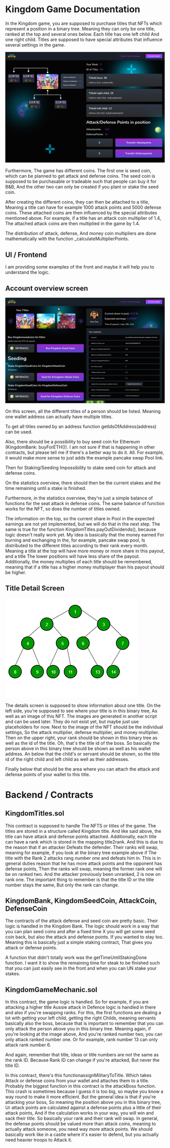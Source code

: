 # Kingdom Game Documentation

In the Kingdom game, you are supposed to purchase titles that NFTs which represent a position in a binary tree. Meaning they can only be one title, ranked at the top and several ones below. Each title has one left child And one right child. Titles are supposed to have special attributes that influence several settings in the game.

![](doc/images/detailpage.png)

Furthermore, The game has different coins. The first one is seed coin, which can be planned to get attack and defense coins. The seed coin is supposed to be purchasable or tradeable such that people can buy it for B&amp;B, And the other two can only be created if you plant or stake the seed coin.

After creating the different coins, they can then be attached to a title, Meaning a title can have for example 1000 attack points and 5000 defense coins. These attached coins are then influenced by the special attributes mentioned above. For example, if a title has an attack coin multiplier of 1.4, The attached attack coins are then multiplied in the game by 1.4.

The distribution of attack, defense, And money coin multipliers are done mathematically with the function \_calculateMultiplierPoints.

## UI / Frontend

I am providing some examples of the front and maybe it will help you to understand the logic.

## Account overview screen

![](doc/images/myaccount.png)

On this screen, all the different titles of a person should be listed. Meaning one wallet address can actually have multiple titles.

To get all titles owned by an address function getIdsOfAddress(address) can be used.

Also, there should be a possibility to buy seed coin for Ethereum (KingdomBank: buyForETH()). I am not sure if that is happening in other contracts, but please tell me if there&#39;s a better way to do it. All. For example, it would make more sense to just adds the example pancake swap Pool link.

Then for Staking/Seeding Impossibility to stake seed coin for attack and defense coins.

On the statistics overview, there should then be the current stakes and the time remaining until a stake is finished.

Furthermore, in the statistics overview, they&#39;re just a simple balance of functions for the seat attack in defense coins. The same balance of function works for the NFT, so does the number of titles owned.

The information on the top, so the current share in Pool in the expected earnings are not yet implemented, but we will do that in the next step. The same is true for the function KingdomTitles.payOutDividends(), because logic doesn&#39;t really work yet. My idea is basically that the money earned For burning and exchanging in the, for example, pancake swap pool, Is distributed to the different titles according to their rank every month. Meaning a title at the top will have more money or more share in this payout, and a title The lower positions will have less share of the payout. Additionally, the money multiplies of each title should be remembered, meaning that if a title has a higher money multiplayer than his payout should be higher.

## Title Detail Screen

![](doc/images/binary-tree-to-DLL.png)

The details screen is supposed to show information about one title. On the left side, you&#39;re supposed to see where your title is in this binary tree, As well as an image of this NFT. The images are generated in another script and can be used later. They do not exist yet, but maybe just use placeholders for now. Next to the image of the NFT should be the individual settings, So the attack multiplier, defense multiplier, and money multiplier. Then on the upper right, your rank should be shown in this binary tree as well as the id of the title. Oh, that&#39;s the title id of the boss. So basically the person above in this binary tree should be shown as well as his wallet address. An below that the child&#39;s or servant should be shown, so the title id of the right child and left child as well as their addresses.

Finally below that should be the area where you can attach the attack and defense points of your wallet to this title.

# Backend / Contracts

## KingdomTitles.sol

This contract is supposed to handle The NFTS or titles of the game. The titles are stored in a structure called Kingdom title. And like said above, the title can have attack and defense points attached. Additionally, each title can have a rank which is stored in the mapping title2rank. And this is due to the reason that if an attacker Defeats the defender. Their ranks will swap, meaning for example, if you look at the binary tree example above if The title with the Rank 2 attacks rang number one and defeats him in. This is in general duties reason that he has more attack points and the opponent has defense points, Then the ranks will swap, meaning the former rank one will be on ranked two. And the attacker previously been unranked, 2 is now on rank one. The important thing to remember is that the title ID or the title number stays the same, But only the rank can change.

## KingdomBank, KingdomSeedCoin, AttackCoin, DefenseCoin

The contracts of the attack defense and seed coin are pretty basic. Their logic is handled in the Kingdom Bank. The logic should work in a way that you can plan seed coins and after a fixed time X you will get some seed coin back, but also the attack and defense points. If you wanted to stay too. Meaning this is basically just a simple staking contract, That gives you attack or defense points.

A function that didn&#39;t totally work was the getTimeUntilStakingDone function. I want it to show the remaining time for steak to be finished such that you can just easily see in the front and when you can UN stake your stakes.

## KingdomGameMechanic.sol

In this contract, the game logic is handled. So for example, if you are attacking a higher title Aussie attack in Defence logic is handled in there and also if you&#39;re swapping ranks. For this, the first functions are dealing a lot with getting your left child, getting the right Childs, meaning servants basically also the boss, because that is important to remember that you can only attack the person above you in this binary tree. Meaning again, if you&#39;re looking at the image above, And you&#39;re ranked number two, you can only attack ranked number one. Or for example, rank number 13 can only attack rank number 6.

And again, remember that title, ideas or title numbers are not the same as the rank ID. Because Rank ID can change if you&#39;re attacked, But never the title ID.

In this contract, there&#39;s this functionassignMilitaryToTitle. Which takes Attack or defense coins from your wallet and attaches them to a title. Probably the biggest function in this contract is the attackBoss function. This crash is sometimes because I guess it is too big, so maybe you know a way round to make it more efficient. But the general idea is that if you&#39;re attacking your boss, So meaning the position above you in this binary tree, Ur attack points are calculated against a defense points plus a little of their attack points, And if the calculation works in your way, you will win and sack their title. So basically your rank and their rank will swap. In general, the defense points should be valued more than attack coins, meaning to actually attack someone, you need way more attack points. We should basically work like in a castle where it&#39;s easier to defend, but you actually need heavier troops to Attack it.
